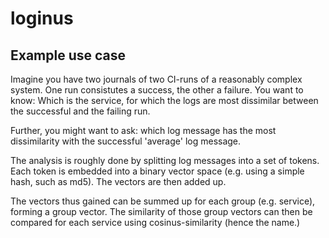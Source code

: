 # loginus

## Example use case

Imagine you have two journals of two CI-runs of a reasonably complex system. One
run consistutes a success, the other a failure. You want to know: Which is the
service, for which the logs are most dissimilar between the successful and the
failing run.

Further, you might want to ask: which log message has the most dissimilarity
with the successful 'average' log message.

The analysis is roughly done by splitting log messages into a set of tokens.
Each token is embedded into a binary vector space (e.g. using a simple hash,
such as md5). The vectors are then added up.

The vectors thus gained can be summed up for each group (e.g. service), forming
a group vector. The similarity of those group vectors can then be compared for
each service using cosinus-similarity (hence the name.)